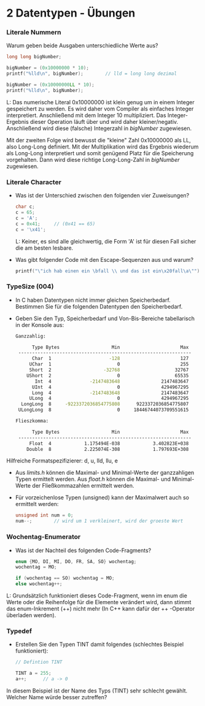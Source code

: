 # 2 Datentypen - Übungen

### Literale Nummern

Warum geben beide Ausgaben unterschiedliche Werte aus?

```c
long long bigNumber;

bigNumber = (0x10000000 * 10);
printf("%lld\n", bigNumber);		// lld = long long dezimal

bigNumber = (0x10000000LL * 10);
printf("%lld\n", bigNumber);
```

L: Das numerische Literal 0x10000000 ist klein genug um in einem Integer gespeichert zu werden. Es wird daher vom Compiler als einfaches Integer interpretiert. Anschließend mit dem Integer 10 multipliziert. Das Integer-Ergebnis dieser Operation läuft über und wird daher kleiner/negativ. Anschließend wird diese (falsche) Integerzahl in *bigNumber* zugewiesen.

Mit der zweiten Folge wird bewusst die "kleine" Zahl 0x10000000 als LL, also Long-Long definiert. Mit der Multiplikation wird das Ergebnis wiederum als Long-Long interpretiert und somit genügend Platz für die Speicherung vorgehalten. Dann wird diese richtige Long-Long-Zahl in *bigNumber* zugewiesen.

### Literale Character

- Was ist der Unterschied zwischen den folgenden vier Zuweisungen?
  ```c
  char c;
  c = 65;
  c = 'A';
  c = 0x41;		// (0x41 == 65)
  c = '\x41';
  ```


  L: Keiner, es sind alle gleichwertig, die Form 'A' ist für diesen Fall sicher die am besten lesbare.

- Was gibt folgender Code mit den Escape-Sequenzen aus und warum?

  ```c
  printf("\"ich hab einen ein \bfall \\ und das ist ein\x20fall\a\"");
  ```

### TypeSize (004)

- In C haben Datentypen nicht immer gleichen Speicherbedarf. Bestimmen Sie für die folgenden Datentypen den Speicherbedarf.

- Geben Sie den Typ, Speicherbedarf und Von-Bis-Bereiche tabellarisch in der Konsole aus:

  ```sh
  Ganzzahlig:

        Type Bytes                   Min                      Max
   ---------------------------------------------------------------
        Char  1                     -128                      127
       UChar  1                        0                      255
       Short  2                   -32768                    32767
      UShort  2                        0                    65535
         Int  4              -2147483648               2147483647
        UInt  4                        0               4294967295
        Long  4              -2147483648               2147483647
       ULong  4                        0               4294967295
    LongLong  8     -9223372036854775808      9223372036854775807
   ULongLong  8                        0     18446744073709551615

  Flieszkomma:

        Type Bytes                   Min                      Max
   ---------------------------------------------------------------
       Float  4            1.175494E-038            3.402823E+038
      Double  8            2.225074E-308            1.797693E+308
  ```

Hilfreiche Formatspezifizierer: d, u, lld, llu, e

- Aus *limits.h* können die Maximal- und Minimal-Werte der ganzzahligen Typen ermittelt werden. Aus *float.h* können die Maximal- und Minimal-Werte der Fließkommazahlen ermittelt werden.

- Für vorzeichenlose Typen (unsigned) kann der Maximalwert auch so ermittelt werden: 

  ```c
  unsigned int num = 0;
  num--;		// wird um 1 verkleinert, wird der groeste Wert
  ```


### Wochentag-Enumerator

- Was ist der Nachteil des folgenden Code-Fragments?

  ```c
  enum {MO, DI, MI, DO, FR, SA, SO} wochentag;
  wochentag = MO;

  if (wochentag == SO) wochentag = MO;
  else wochentag++;
  ```

L: Grundsätzlich funktioniert dieses Code-Fragment, wenn im enum die Werte oder die Reihenfolge für die Elemente verändert wird, dann stimmt das enum-Inkrement (++) nicht mehr (In C++ kann dafür der ++ -Operator überladen werden).

### Typedef

- Erstellen Sie den Typen TINT damit folgendes (schlechtes Beispiel funktioniert):

  ```c
  // Defintion TINT

  TINT a = 255;
  a++;		// a -> 0
  ```

In diesem Beispiel ist der Name des Typs (TINT) sehr schlecht gewählt. Welcher Name würde besser zutreffen?

